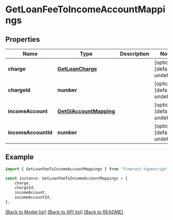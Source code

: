 # GetLoanFeeToIncomeAccountMappings


## Properties

Name | Type | Description | Notes
------------ | ------------- | ------------- | -------------
**charge** | [**GetLoanCharge**](GetLoanCharge.md) |  | [optional] [default to undefined]
**chargeId** | **number** |  | [optional] [default to undefined]
**incomeAccount** | [**GetGlAccountMapping**](GetGlAccountMapping.md) |  | [optional] [default to undefined]
**incomeAccountId** | **number** |  | [optional] [default to undefined]

## Example

```typescript
import { GetLoanFeeToIncomeAccountMappings } from 'fineract-typescript-client';

const instance: GetLoanFeeToIncomeAccountMappings = {
    charge,
    chargeId,
    incomeAccount,
    incomeAccountId,
};
```

[[Back to Model list]](../README.md#documentation-for-models) [[Back to API list]](../README.md#documentation-for-api-endpoints) [[Back to README]](../README.md)
